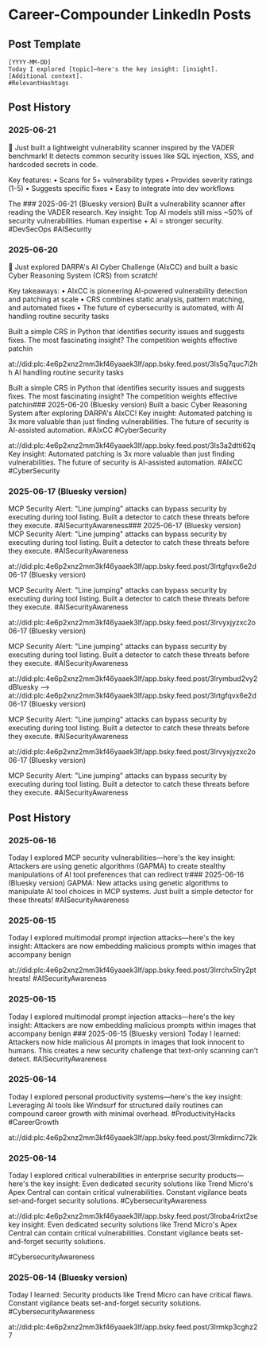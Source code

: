 # Career-Compounder LinkedIn Posts

## Post Template
```
[YYYY-MM-DD]
Today I explored [topic]—here's the key insight: [insight]. [Additional context].
#RelevantHashtags
```

## Post History
### 2025-06-21
🚀 Just built a lightweight vulnerability scanner inspired by the VADER benchmark! It detects common security issues like SQL injection, XSS, and hardcoded secrets in code.

Key features:
• Scans for 5+ vulnerability types
• Provides severity ratings (1-5)
• Suggests specific fixes
• Easy to integrate into dev workflows

The ### 2025-06-21 (Bluesky version)
Built a vulnerability scanner after reading the VADER research. Key insight: Top AI models still miss ~50% of security vulnerabilities. Human expertise + AI = stronger security. #DevSecOps #AISecurity
### 2025-06-20
🚀 Just explored DARPA's AI Cyber Challenge (AIxCC) and built a basic Cyber Reasoning System (CRS) from scratch! 

Key takeaways:
• AIxCC is pioneering AI-powered vulnerability detection and patching at scale
• CRS combines static analysis, pattern matching, and automated fixes
• The future of cybersecurity is automated, with AI handling routine security tasks

Built a simple CRS in Python that identifies security issues and suggests fixes. The most fascinating insight? The competition weights effective patchin
<!-- Posted to Bluesky --> at://did:plc:4e6p2xnz2mm3kf46yaaek3lf/app.bsky.feed.post/3ls5q7quc7i2hh AI handling routine security tasks

Built a simple CRS in Python that identifies security issues and suggests fixes. The most fascinating insight? The competition weights effective patchin### 2025-06-20 (Bluesky version)
Built a basic Cyber Reasoning System after exploring DARPA's AIxCC! Key insight: Automated patching is 3x more valuable than just finding vulnerabilities. The future of security is AI-assisted automation. #AIxCC #CyberSecurity
<!-- Pending Bluesky post -->
<!-- Posted to Bluesky --> at://did:plc:4e6p2xnz2mm3kf46yaaek3lf/app.bsky.feed.post/3ls3a2dtti62qKey insight: Automated patching is 3x more valuable than just finding vulnerabilities. The future of security is AI-assisted automation. #AIxCC #CyberSecurity
<!-- Pending Bluesky post -->

### 2025-06-17 (Bluesky version)
MCP Security Alert: "Line jumping" attacks can bypass security by executing during tool listing. Built a detector to catch these threats before they execute. #AISecurityAwareness### 2025-06-17 (Bluesky version)
MCP Security Alert: "Line jumping" attacks can bypass security by executing during tool listing. Built a detector to catch these threats before they execute. #AISecurityAwareness
<!-- Posted to Bluesky --> at://did:plc:4e6p2xnz2mm3kf46yaaek3lf/app.bsky.feed.post/3lrtgfqvx6e2d06-17 (Bluesky version)
MCP Security Alert: "Line jumping" attacks can bypass security by executing during tool listing. Built a detector to catch these threats before they execute. #AISecurityAwareness
<!-- Posted to Bluesky --> at://did:plc:4e6p2xnz2mm3kf46yaaek3lf/app.bsky.feed.post/3lrvyxjyzxc2o06-17 (Bluesky version)
MCP Security Alert: "Line jumping" attacks can bypass security by executing during tool listing. Built a detector to catch these threats before they execute. #AISecurityAwareness
<!-- Posted to Bluesky --> at://did:plc:4e6p2xnz2mm3kf46yaaek3lf/app.bsky.feed.post/3lrymbud2vy2dBluesky --> at://did:plc:4e6p2xnz2mm3kf46yaaek3lf/app.bsky.feed.post/3lrtgfqvx6e2d06-17 (Bluesky version)
MCP Security Alert: "Line jumping" attacks can bypass security by executing during tool listing. Built a detector to catch these threats before they execute. #AISecurityAwareness
<!-- Posted to Bluesky --> at://did:plc:4e6p2xnz2mm3kf46yaaek3lf/app.bsky.feed.post/3lrvyxjyzxc2o06-17 (Bluesky version)
MCP Security Alert: "Line jumping" attacks can bypass security by executing during tool listing. Built a detector to catch these threats before they execute. #AISecurityAwareness

## Post History
### 2025-06-16
Today I explored MCP security vulnerabilities—here's the key insight: Attackers are using genetic algorithms (GAPMA) to create stealthy manipulations of AI tool preferences that can redirect tr### 2025-06-16 (Bluesky version)
GAPMA: New attacks using genetic algorithms to manipulate AI tool choices in MCP systems. Just built a simple detector for these threats! #AISecurityAwareness
### 2025-06-15
Today I explored multimodal prompt injection attacks—here's the key insight: Attackers are now embedding malicious prompts within images that accompany benign
<!-- Posted to Bluesky --> at://did:plc:4e6p2xnz2mm3kf46yaaek3lf/app.bsky.feed.post/3lrrchx5lry2pthreats! #AISecurityAwareness
### 2025-06-15
Today I explored multimodal prompt injection attacks—here's the key insight: Attackers are now embedding malicious prompts within images that accompany benign ### 2025-06-15 (Bluesky version)
Today I learned: Attackers now hide malicious AI prompts in images that look innocent to humans. This creates a new security challenge that text-only scanning can't detect.
#AISecurityAwareness
<!-- Pending Bluesky post -->

### 2025-06-14
Today I explored personal productivity systems—here's the key insight: Leveraging AI tools like Windsurf for structured daily routines can compound career growth with minimal overhead.
#ProductivityHacks #CareerGrowth
<!-- Posted to Bluesky --> at://did:plc:4e6p2xnz2mm3kf46yaaek3lf/app.bsky.feed.post/3lrmkdirnc72k

### 2025-06-14
Today I explored critical vulnerabilities in enterprise security products—here's the key insight: Even dedicated security solutions like Trend Micro's Apex Central can contain critical vulnerabilities. Constant vigilance beats set-and-forget security solutions.
#CybersecurityAwareness
<!-- Posted to Bluesky --> at://did:plc:4e6p2xnz2mm3kf46yaaek3lf/app.bsky.feed.post/3lroba4rixt2se key insight: Even dedicated security solutions like Trend Micro's Apex Central can contain critical vulnerabilities. Constant vigilance beats set-and-forget security solutions.
#CybersecurityAwareness

### 2025-06-14 (Bluesky version)
Today I learned: Security products like Trend Micro can have critical flaws. Constant vigilance beats set-and-forget security solutions.
#CybersecurityAwareness
<!-- Posted to Bluesky --> at://did:plc:4e6p2xnz2mm3kf46yaaek3lf/app.bsky.feed.post/3lrmkp3cghz27
